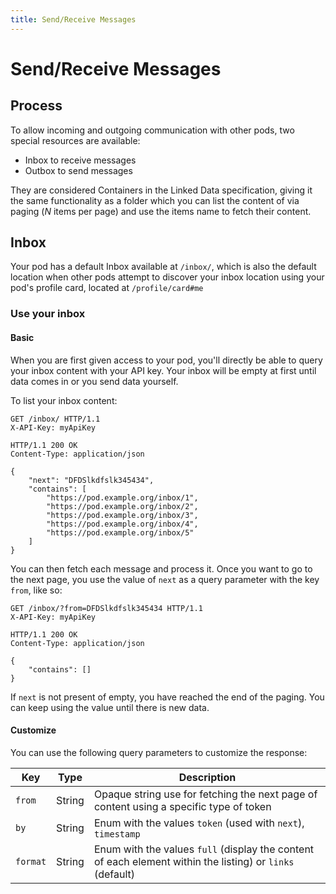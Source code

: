 ```yaml
---
title: Send/Receive Messages
---
```

# Send/Receive Messages

## Process

To allow incoming and outgoing communication with other pods, two special resources are available:
- Inbox to receive messages
- Outbox to send messages

They are considered Containers in the Linked Data specification, giving it the same functionality
as a folder which you can list the content of via paging (*N* items per page) and use the items name
to fetch their content.

## Inbox

Your pod has a default Inbox available at `/inbox/`, which is also the default location when other
pods attempt to discover your inbox location using your pod's profile card, located at `/profile/card#me`

### Use your inbox

#### Basic
When you are first given access to your pod, you'll directly be able to query your inbox content with your
API key. Your inbox will be empty at first until data comes in or you send data yourself.

To list your inbox content:
```http
GET /inbox/ HTTP/1.1
X-API-Key: myApiKey

HTTP/1.1 200 OK
Content-Type: application/json

{
    "next": "DFDSlkdfslk345434",
    "contains": [
        "https://pod.example.org/inbox/1",
        "https://pod.example.org/inbox/2",
        "https://pod.example.org/inbox/3",
        "https://pod.example.org/inbox/4",
        "https://pod.example.org/inbox/5"
    ]
}
```
You can then fetch each message and process it. Once you want to go to the next page, you use the value of `next`
as a query parameter with the key `from`, like so:
```http
GET /inbox/?from=DFDSlkdfslk345434 HTTP/1.1
X-API-Key: myApiKey

HTTP/1.1 200 OK
Content-Type: application/json

{
    "contains": []
}
```
If `next` is not present of empty, you have reached the end of the paging. You can keep using the value until there
is new data.

#### Customize
You can use the following query parameters to customize the response:

| Key      | Type   | Description                                                                                               |
|----------|--------|-----------------------------------------------------------------------------------------------------------|
| `from`   | String | Opaque string use for fetching the next page of content using a specific type of token                    |
| `by`     | String | Enum with the values `token` (used with `next`), `timestamp`                                              |
| `format` | String | Enum with the values `full` (display the content of each element within the listing) or `links` (default) |
